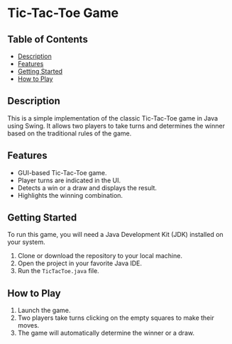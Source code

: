 # Tic-Tac-Toe Game

## Table of Contents

- [Description](#description)
- [Features](#features)
- [Getting Started](#getting-started)
- [How to Play](#how-to-play)

## Description

This is a simple implementation of the classic Tic-Tac-Toe game in Java using Swing. It allows two players to take turns and determines the winner based on the traditional rules of the game.

## Features

- GUI-based Tic-Tac-Toe game.
- Player turns are indicated in the UI.
- Detects a win or a draw and displays the result.
- Highlights the winning combination.

## Getting Started

To run this game, you will need a Java Development Kit (JDK) installed on your system.

1. Clone or download the repository to your local machine.
2. Open the project in your favorite Java IDE.
3. Run the `TicTacToe.java` file.

## How to Play

1. Launch the game.
2. Two players take turns clicking on the empty squares to make their moves.
3. The game will automatically determine the winner or a draw.
